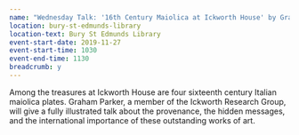 ```yaml
---
name: "Wednesday Talk: '16th Century Maiolica at Ickworth House' by Graham Parker"
location: bury-st-edmunds-library
location-text: Bury St Edmunds Library
event-start-date: 2019-11-27
event-start-time: 1030
event-end-time: 1130
breadcrumb: y
---
```


Among the treasures at Ickworth House are four sixteenth century Italian maiolica plates. Graham Parker, a member of the Ickworth Research Group, will give a fully illustrated talk about the provenance, the hidden messages, and the international importance of these outstanding works of art.
